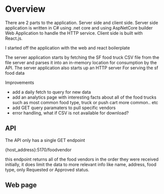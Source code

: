 # Overview
There are 2 parts to the application. Server side and client side.
Server side application is written in C# using .net core and using AspNetCore builder Web Application to handle the HTTP service. Client side is built with React.js.

I started off the application with the web and react boilerplate

The server application starts by fetching the SF food truck CSV file from the file server and parses it into an in-memory location for consumption by the API.
The server application also starts up an HTTP server For serving the sf food data

Improvements

* add a daily fetch to query for new data
* add an analytics page with interesting facts about all of the food trucks such as most common food type, truck or push cart more common.. etc
* add GET query paramaters to pull specific vendors
* error handling, what if CSV is not available for download?



## API
The API only has a single GET endpoint

{host_address}:5170/foodvendor

this endpoint returns all of the food vendors in the order they were received initially, it does limit the data to more relevant info like name, address, food type, only Requested or Approved status.


## Web page

